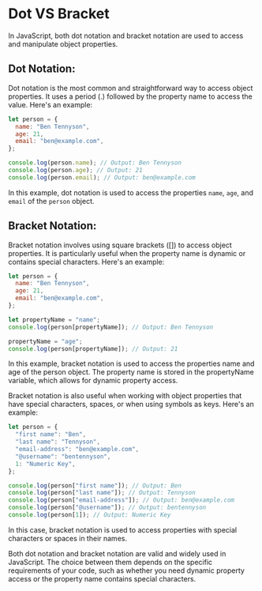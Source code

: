 # Dot VS Bracket

In JavaScript, both dot notation and bracket notation are used to access and manipulate object properties.

## Dot Notation:

Dot notation is the most common and straightforward way to access object properties. It uses a period (.) followed by the property name to access the value. Here's an example:

```js
let person = {
  name: "Ben Tennyson",
  age: 21,
  email: "ben@example.com",
};

console.log(person.name); // Output: Ben Tennyson
console.log(person.age); // Output: 21
console.log(person.email); // Output: ben@example.com
```

In this example, dot notation is used to access the properties `name`, `age`, and `email` of the `person` object.

## Bracket Notation:

Bracket notation involves using square brackets ([]) to access object properties. It is particularly useful when the property name is dynamic or contains special characters. Here's an example:

```js
let person = {
  name: "Ben Tennyson",
  age: 21,
  email: "ben@example.com",
};

let propertyName = "name";
console.log(person[propertyName]); // Output: Ben Tennyson

propertyName = "age";
console.log(person[propertyName]); // Output: 21
```

In this example, bracket notation is used to access the properties name and age of the person object. The property name is stored in the propertyName variable, which allows for dynamic property access.

Bracket notation is also useful when working with object properties that have special characters, spaces, or when using symbols as keys. Here's an example:

```js
let person = {
  "first name": "Ben",
  "last name": "Tennyson",
  "email-address": "ben@example.com",
  "@username": "bentennyson",
  1: "Numeric Key",
};

console.log(person["first name"]); // Output: Ben
console.log(person["last name"]); // Output: Tennyson
console.log(person["email-address"]); // Output: ben@example.com
console.log(person["@username"]); // Output: bentennyson
console.log(person[1]); // Output: Numeric Key
```

In this case, bracket notation is used to access properties with special characters or spaces in their names.

Both dot notation and bracket notation are valid and widely used in JavaScript. The choice between them depends on the specific requirements of your code, such as whether you need dynamic property access or the property name contains special characters.
